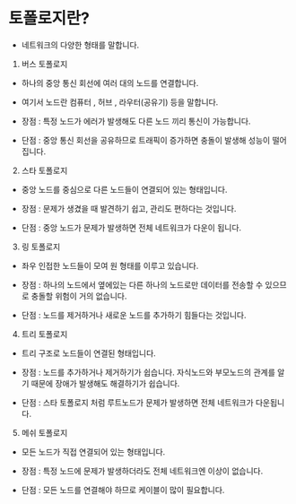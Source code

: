 # 토폴로지란?

* 네트워크의 다양한 형태를 말합니다.

1. 버스 토폴로지

* 하나의 중앙 통신 회선에 여러 대의 노드를 연결합니다.
* 여기서 노드란 컴퓨터 , 허브 , 라우터(공유기) 등을 말합니다.

* 장점 : 특정 노드가 에러가 발생해도 다른 노드 끼리 통신이 가능합니다.
* 단점 : 중앙 통신 회선을 공유하므로 트래픽이 증가하면 충돌이 발생해 성능이 떨어집니다.


2. 스타 토폴로지

* 중앙 노드를 중심으로 다른 노드들이 연결되어 있는 형태입니다.

* 장점 : 문제가 생겼을 때 발견하기 쉽고, 관리도 편하다는 것입니다.
* 단점 : 중앙 노드가 문제가 발생하면 전체 네트워크가 다운이 됩니다.


3. 링 토폴로지

* 좌우 인접한 노드들이 모여 원 형태를 이루고 있습니다.

* 장점 : 하나의 노드에서 옆에있는 다른 하나의 노드로만 데이터를 전송할 수 있으므로 충돌할 위험이 거의 없습니다.

* 단점 : 노드를 제거하거나 새로운 노드를 추가하기 힘들다는 것입니다.

4. 트리 토폴로지

* 트리 구조로 노드들이 연결된 형태입니다.

* 장점 : 노드를 추가하거나 제거하기가 쉽습니다. 자식노드와 부모노드의 관계를 알기 때문에 장애가 발생해도 해결하기가 쉽습니다.

* 단점 : 스타 토폴로지 처럼 루트노드가 문제가 발생하면 전체 네트워크가 다운됩니다. 


5. 메쉬 토폴로지

* 모든 노드가 직접 연결되어 있는 형태입니다.

* 장점 : 특정 노드에 문제가 발생하더라도 전체 네트워크엔 이상이 없습니다.
* 단점 : 모든 노드를 연결해야 하므로 케이블이 많이 필요합니다.